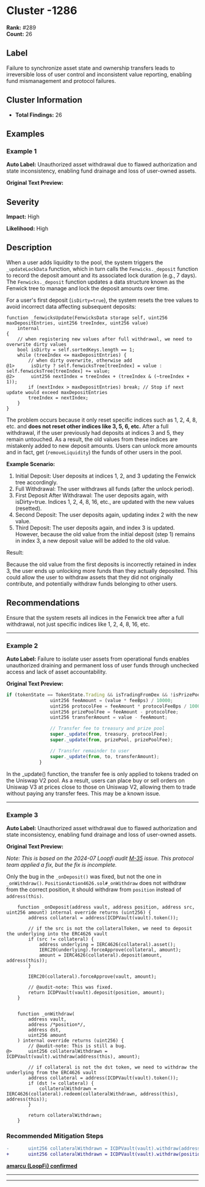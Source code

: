 # Cluster -1286

**Rank:** #289  
**Count:** 26  

## Label
Failure to synchronize asset state and ownership transfers leads to irreversible loss of user control and inconsistent value reporting, enabling fund mismanagement and protocol failures.

## Cluster Information
- **Total Findings:** 26

## Examples

### Example 1

**Auto Label:** Unauthorized asset withdrawal due to flawed authorization and state inconsistency, enabling fund drainage and loss of user-owned assets.  

**Original Text Preview:**

## Severity

**Impact:** High

**Likelihood:** High

## Description

When a user adds liquidity to the pool, the system triggers the `_updateLockData` function, which in turn calls the `Fenwicks._deposit` function to record the deposit amount and its associated lock duration (e.g., 7 days). The `Fenwicks._deposit` function updates a data structure known as the Fenwick tree to manage and lock the deposit amounts over time.

For a user's first deposit (`isDirty=true`), the system resets the tree values to avoid incorrect data affecting subsequent deposits:

```solidity
function _fenwicksUpdate(FenwicksData storage self, uint256 maxDepositEntries, uint256 treeIndex, uint256 value)
    internal
{
    // when registering new values after full withdrawal, we need to overwrite dirty values
    bool isDirty = self.sortedKeys.length == 1;
    while (treeIndex <= maxDepositEntries) {
        // when dirty overwrite, otherwise add
@1>      isDirty ? self.fenwicksTree[treeIndex] = value : self.fenwicksTree[treeIndex] += value;
@2>      uint256 nextIndex = treeIndex + (treeIndex & (~treeIndex + 1));
        if (nextIndex > maxDepositEntries) break; // Stop if next update would exceed maxDepositEntries
        treeIndex = nextIndex;
    }
}
```

The problem occurs because it only reset specific indices such as 1, 2, 4, 8, etc. and **does not reset other indices like 3, 5, 6, etc.**
After a full withdrawal, if the user previously had deposits at indices 3 and 5, they remain untouched. As a result, the old values from these indices are mistakenly added to new deposit amounts. Users can unlock more amounts and in fact, get (`removeLiquidity`) the funds of other users in the pool.

**Example Scenario:**

1. Initial Deposit:
   User deposits at indices 1, 2, and 3 updating the Fenwick tree accordingly.
2. Full Withdrawal:
   The user withdraws all funds (after the unlock period).
3. First Deposit After Withdrawal:
   The user deposits again, with isDirty=true. Indices 1, 2, 4, 8, 16, etc., are updated with the new values (resetted).
4. Second Deposit:
   The user deposits again, updating index 2 with the new value.
5. Third Deposit:
   The user deposits again, and index 3 is updated. However, because the old value from the initial deposit (step 1) remains in index 3, a new deposit value will be added to the old value.

Result:

Because the old value from the first deposits is incorrectly retained in index 3, the user ends up unlocking more funds than they actually deposited. This could allow the user to withdraw assets that they did not originally contribute, and potentially withdraw funds belonging to other users.

## Recommendations

Ensure that the system resets all indices in the Fenwick tree after a full withdrawal, not just specific indices like 1, 2, 4, 8, 16, etc.

---
### Example 2

**Auto Label:** Failure to isolate user assets from operational funds enables unauthorized draining and permanent loss of user funds through unchecked access and lack of asset accountability.  

**Original Text Preview:**

```javascript
if (tokenState == TokenState.Trading && isTradingFromDex && !isPrizePool) {
                uint256 feeAmount = (value * feeBps) / 10000;
                uint256 protocolFee = feeAmount * protocolFeeBps / 10000;
                uint256 prizePoolFee = feeAmount - protocolFee;
                uint256 transferAmount = value - feeAmount;

                // Transfer fee to treasury and prize pool
                super._update(from, treasury, protocolFee);
                super._update(from, prizePool, prizePoolFee);

                // Transfer remainder to user
                super._update(from, to, transferAmount);
            }
```

In the \_update() function, the transfer fee is only applied to tokens traded on the Uniswap V2 pool. As a result, users can place buy or sell orders on Uniswap V3 at prices close to those on Uniswap V2, allowing them to trade without paying any transfer fees. This may be a known issue.

---
### Example 3

**Auto Label:** Unauthorized asset withdrawal due to flawed authorization and state inconsistency, enabling fund drainage and loss of user-owned assets.  

**Original Text Preview:**

*Note: This is based on the 2024-07 Loopfi audit [M-35](https://github.com/code-423n4/2024-07-loopfi-findings/issues/81) issue. This protocol team applied a fix, but the fix is incomplete.*

Only the bug in the `_onDeposit()` was fixed, but not the one in `_onWithdraw()`. `PositionAction4626.sol#_onWithdraw` does not withdraw from the correct position, it should withdraw from `position` instead of `address(this)`.

```solidity
    function _onDeposit(address vault, address position, address src, uint256 amount) internal override returns (uint256) {
        address collateral = address(ICDPVault(vault).token());

        // if the src is not the collateralToken, we need to deposit the underlying into the ERC4626 vault
        if (src != collateral) {
            address underlying = IERC4626(collateral).asset();
            IERC20(underlying).forceApprove(collateral, amount);
            amount = IERC4626(collateral).deposit(amount, address(this));
        }

        IERC20(collateral).forceApprove(vault, amount);

        // @audit-note: This was fixed.
        return ICDPVault(vault).deposit(position, amount);
    }


    function _onWithdraw(
        address vault,
        address /*position*/,
        address dst,
        uint256 amount
    ) internal override returns (uint256) {
        // @audit-note: This is still a bug.
@>      uint256 collateralWithdrawn = ICDPVault(vault).withdraw(address(this), amount);

        // if collateral is not the dst token, we need to withdraw the underlying from the ERC4626 vault
        address collateral = address(ICDPVault(vault).token());
        if (dst != collateral) {
            collateralWithdrawn = IERC4626(collateral).redeem(collateralWithdrawn, address(this), address(this));
        }

        return collateralWithdrawn;
    }
```

### Recommended Mitigation Steps

```diff
-       uint256 collateralWithdrawn = ICDPVault(vault).withdraw(address(this), amount);
+       uint256 collateralWithdrawn = ICDPVault(vault).withdraw(position, amount);
```

**[amarcu (LoopFi) confirmed](https://github.com/code-423n4/2024-10-loopfi-findings/issues/13#event-14870931535)**

***

---
